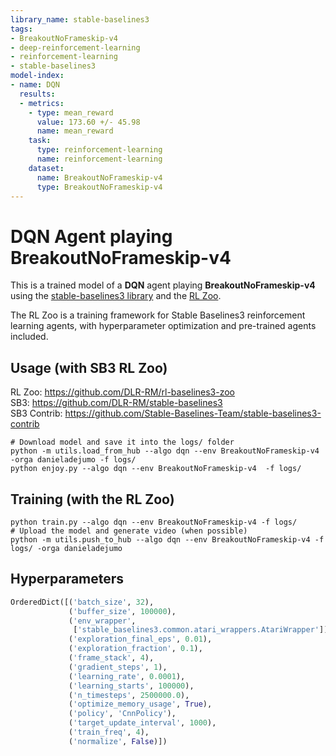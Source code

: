 ```yaml
---
library_name: stable-baselines3
tags:
- BreakoutNoFrameskip-v4
- deep-reinforcement-learning
- reinforcement-learning
- stable-baselines3
model-index:
- name: DQN
  results:
  - metrics:
    - type: mean_reward
      value: 173.60 +/- 45.98
      name: mean_reward
    task:
      type: reinforcement-learning
      name: reinforcement-learning
    dataset:
      name: BreakoutNoFrameskip-v4
      type: BreakoutNoFrameskip-v4
---
```


# **DQN** Agent playing **BreakoutNoFrameskip-v4**
This is a trained model of a **DQN** agent playing **BreakoutNoFrameskip-v4**
using the [stable-baselines3 library](https://github.com/DLR-RM/stable-baselines3)
and the [RL Zoo](https://github.com/DLR-RM/rl-baselines3-zoo).

The RL Zoo is a training framework for Stable Baselines3
reinforcement learning agents,
with hyperparameter optimization and pre-trained agents included.

## Usage (with SB3 RL Zoo)

RL Zoo: https://github.com/DLR-RM/rl-baselines3-zoo<br/>
SB3: https://github.com/DLR-RM/stable-baselines3<br/>
SB3 Contrib: https://github.com/Stable-Baselines-Team/stable-baselines3-contrib

```
# Download model and save it into the logs/ folder
python -m utils.load_from_hub --algo dqn --env BreakoutNoFrameskip-v4 -orga danieladejumo -f logs/
python enjoy.py --algo dqn --env BreakoutNoFrameskip-v4  -f logs/
```

## Training (with the RL Zoo)
```
python train.py --algo dqn --env BreakoutNoFrameskip-v4 -f logs/
# Upload the model and generate video (when possible)
python -m utils.push_to_hub --algo dqn --env BreakoutNoFrameskip-v4 -f logs/ -orga danieladejumo
```

## Hyperparameters
```python
OrderedDict([('batch_size', 32),
             ('buffer_size', 100000),
             ('env_wrapper',
              ['stable_baselines3.common.atari_wrappers.AtariWrapper']),
             ('exploration_final_eps', 0.01),
             ('exploration_fraction', 0.1),
             ('frame_stack', 4),
             ('gradient_steps', 1),
             ('learning_rate', 0.0001),
             ('learning_starts', 100000),
             ('n_timesteps', 2500000.0),
             ('optimize_memory_usage', True),
             ('policy', 'CnnPolicy'),
             ('target_update_interval', 1000),
             ('train_freq', 4),
             ('normalize', False)])
```
